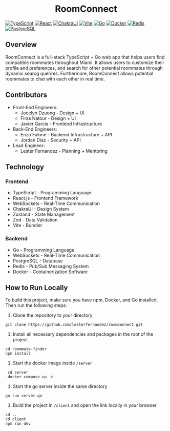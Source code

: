 <h1 align="center">RoomConnect</h1>

[![TypeScript](https://img.shields.io/badge/TypeScript-5.0.2-brown?logo=typescript&labelColor=brown)]()
[![React](https://img.shields.io/badge/React-18.2.0-blue?logo=react)]()
[![ChakraUI](https://img.shields.io/badge/Chakra_UI-2.8.1-lightblue?logo=chakraui&labelColor=lightblue&color=lightblue)]()
[![Vite](https://img.shields.io/badge/Vite-4.4.5-purple?logo=vite&labelColor=purple&color=yellow)]()
[![Go](https://img.shields.io/badge/Go-1.21.4-lightblue?logo=go&labelColor=white&color=lightblue)]()
[![Docker](https://img.shields.io/badge/Docker-blue?logo=docker&labelColor=white&color=blue)]()
[![Redis](https://img.shields.io/badge/Redis-white?logo=redis)]()
[![PostgreSQL](https://img.shields.io/badge/PostgreSQL-lightblue?logo=postgresql&logoColor=white&labelColor=blue)]()

## Overview

RoomConnect is a full-stack TypeScript + Go web app that helps users find compatible roommates throughout Miami. It allows users to customize their profile and preferences, and search for other potential roommates through dynamic searcg querires. Furthermore, RoomConnect allows potential roommates to chat with each other in real time.

## Contributors

- Front-End Engineers:
  - Jocelyn Dzuong - Design + UI
  - Firas Natour - Design + UI
  - Javier Garcia - Frontend Infrastructure
- Back-End Engineers:
  - Enzo Falone - Backend Infrastructure + API
  - Jordan Diaz - Security + API
- Lead Engineer:
  - Lester Fernandez - Planning + Mentoring

## Technology

### Frontend

- TypeScript - Programming Language
- React.js - Frontend Framework
- WebSockets - Real-Time Communication
- ChakraUI - Design System
- Zustand - State Management
- Zod - Data Validation
- Vite - Bundler

### Backend

- Go - Programming Language
- WebSockets - Real-Time Communication
- PostgreSQL - Database
- Redis - Pub/Sub Messaging System
- Docker - Containerization Software

## How to Run Locally

To build this project, make sure you have npm, Docker, and Go installed. Then run the following steps:

1. Clone the repository to your directory

```
git clone https://github.com/lesterfernandez/roomconnect.git
```

1. Install all necessary dependencies and packages in the root of the project

```
cd roommate-finder
npm install
```

1. Start the docker image inside `/server`

```
 cd server
 docker compose up -d
```

1. Start the go server inside the same directory

```
go run server.go
```

1. Build the project in `/client` and open the link locally in your browser

```
cd ..
cd client
npm run dev
```
